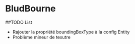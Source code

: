 # BludBourne

##TODO List
- Rajouter la propriété boundingBoxType à la config Entity
- Problème mineur de texutre

